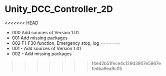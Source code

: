 # Unity_DCC_Controller_2D
<<<<<<< HEAD
 - 000 Add sources of Version 1.01
 - 001 Add missing packages
 - 002 F1-F30 function, Emergency stop, log
=======
- 001 - Add sources of Version 1.01
- 002 - Add missing packages
>>>>>>> f4e42b51fece4c129d3907e5967efedba9ea9c05

